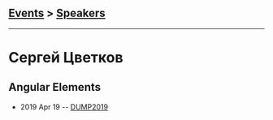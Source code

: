 ## [Events](../README.md) > [Speakers](../speakers.md)
---

# Сергей Цветков

## Angular Elements
- 2019 Apr 19 -- [DUMP2019](https://www.youtube.com/watch?v=uuQ7V0bFcxE&list=PLRdS-n5seLRqiGopjk6DN6qtm2C04m_mb&index=4)    
